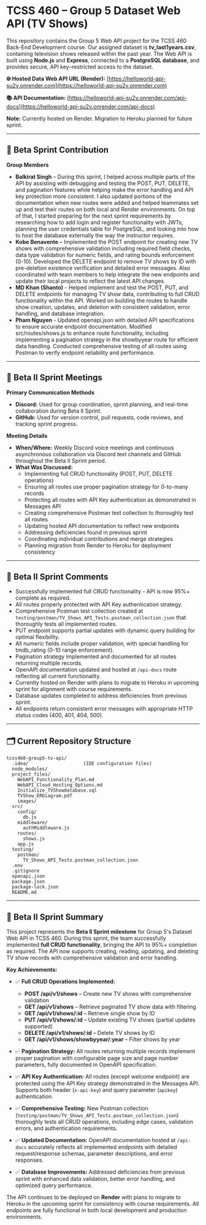 # TCSS 460 – Group 5 Dataset Web API (TV Shows)

This repository contains the Group 5 Web API project for the TCSS 460 Back-End Development course.
Our assigned dataset is **tv_last1years.csv**, containing television shows released within the past year.
The Web API is built using **Node.js** and **Express**, connected to a **PostgreSQL database**, and provides secure, API key–restricted access to the dataset.

**🌐 Hosted Data Web API URL (Render):** [https://helloworld-api-su2v.onrender.com](https://helloworld-api-su2v.onrender.com)

**📚 API Documentation:** [https://helloworld-api-su2v.onrender.com/api-docs](https://helloworld-api-su2v.onrender.com/api-docs)

**Note:** Currently hosted on Render. Migration to Heroku planned for future sprint.

---

## 🚀 Beta Sprint Contribution

**Group Members**

- **Balkirat Singh** – During this sprint, I helped across multiple parts of the API by assisting with debugging and testing the POST, PUT, DELETE, and pagination features while helping make the error handling and API key protection more consistent. I also updated portions of the documentation when new routes were added and helped teammates set up and test their routes on both local and Render environments. On top of that, I started preparing for the next sprint requirements by researching how to add login and register functionality with JWTs, planning the user credentials table for PostgreSQL, and looking into how to host the database externally the way the instructor requires.
- **Kobe Benavente** –  Implemented the POST endpoint for creating new TV shows with comprehensive validation including required field checks, data type validation for numeric fields, and
  rating bounds enforcement (0-10). Developed the DELETE endpoint to remove TV shows by ID with pre-deletion existence verification and detailed error messages. Also coordinated with team
  members to help integrate the new endpoints and update their local projects to reflect the latest API changes.
- **MD Khan (Shanto)** - Helped implement and test the POST, PUT, and DELETE endpoints for managing TV show data, contributing to full CRUD functionality within the API. Worked on building the routes to handle show creation, updates, and deletion with consistent validation, error handling, and database integration.
- **Pham Nguyen** - Updated openapi.json with detailed API specifications to ensure accurate endpoint documentation. Modified src/routes/shows.js to enhance route functionality, including implementing a pagination strategy in the showbyyear route for efficient data handling. Conducted comprehensive testing of all routes using Postman to verify endpoint reliability and performance.

---

## 💬 Beta II Sprint Meetings

**Primary Communication Methods**

- **Discord:** Used for group coordination, sprint planning, and real-time collaboration during Beta II Sprint.
- **GitHub:** Used for version control, pull requests, code reviews, and tracking sprint progress.

**Meeting Details**

- **When/Where:** Weekly Discord voice meetings and continuous asynchronous collaboration via Discord text channels and GitHub throughout the Beta II Sprint period.
- **What Was Discussed:**
  - Implementing full CRUD functionality (POST, PUT, DELETE operations)
  - Ensuring all routes use proper pagination strategy for 0-to-many records
  - Protecting all routes with API Key authentication as demonstrated in Messages API
  - Creating comprehensive Postman test collection to thoroughly test all routes
  - Updating hosted API documentation to reflect new endpoints
  - Addressing deficiencies found in previous sprint
  - Coordinating individual contributions and merge strategies
  - Planning migration from Render to Heroku for deployment consistency

---

## 🧠 Beta II Sprint Comments

- Successfully implemented full CRUD functionality - API is now 95%+ complete as required.
- All routes properly protected with API Key authentication strategy.
- Comprehensive Postman test collection created at `testing/postman/TV_Shows_API_Tests.postman_collection.json` that thoroughly tests all implemented routes.
- PUT endpoint supports partial updates with dynamic query building for optimal flexibility.
- All numeric fields include proper validation, with special handling for tmdb_rating (0-10 range enforcement).
- Pagination strategy implemented and documented for all routes returning multiple records.
- OpenAPI documentation updated and hosted at `/api-docs` route reflecting all current functionality.
- Currently hosted on Render with plans to migrate to Heroku in upcoming sprint for alignment with course requirements.
- Database updates completed to address deficiencies from previous sprint.
- All endpoints return consistent error messages with appropriate HTTP status codes (400, 401, 404, 500).
---
## 🗂️ Current Repository Structure

```
tcss460-group5-tv-api/
  .idea/                    (IDE configuration files)
  node_modules/
  project_files/
    WebAPI_Functionality_Plan.md
    WebAPI_Cloud_Hosting_Options.md
    Initialize_TVShowdatabase.sql
    TVShow_ERDiagram.pdf
    images/
  src/
    config/
      db.js
    middleware/
      authMiddleware.js
    routes/
      shows.js
    app.js
  testing/
    postman/
      TV_Shows_API_Tests.postman_collection.json
  .env
  .gitignore
  openapi.json
  package.json
  package-lock.json
  README.md
```
---
## 🧩 Beta II Sprint Summary

This project represents the **Beta II Sprint milestone** for Group 5's Dataset Web API in TCSS 460.
During this sprint, the team successfully implemented **full CRUD functionality**, bringing the API to 95%+ completion as required. The API now supports creating, reading, updating, and deleting TV show records with comprehensive validation and error handling.

**Key Achievements:**

- ✅ **Full CRUD Operations Implemented:**
  - **POST /api/v1/shows** – Create new TV shows with comprehensive validation
  - **GET /api/v1/shows** – Retrieve paginated TV show data with filtering
  - **GET /api/v1/shows/:id** – Retrieve single show by ID
  - **PUT /api/v1/shows/:id** – Update existing TV shows (partial updates supported)
  - **DELETE /api/v1/shows/:id** – Delete TV shows by ID
  - **GET /api/v1/shows/showbyyear/:year** – Filter shows by year

- ✅ **Pagination Strategy:** All routes returning multiple records implement proper pagination with configurable page size and page number parameters, fully documented in OpenAPI specification.

- ✅ **API Key Authentication:** All routes (except welcome endpoint) are protected using the API Key strategy demonstrated in the Messages API. Supports both header (`x-api-key`) and query parameter (`apikey`) authentication.

- ✅ **Comprehensive Testing:** New Postman collection (`testing/postman/TV_Shows_API_Tests.postman_collection.json`) thoroughly tests all CRUD operations, including edge cases, validation errors, and authentication requirements.

- ✅ **Updated Documentation:** OpenAPI documentation hosted at `/api-docs` accurately reflects all implemented endpoints with detailed request/response schemas, parameter descriptions, and error responses.

- ✅ **Database Improvements:** Addressed deficiencies from previous sprint with enhanced data validation, better error handling, and optimized query performance.

The API continues to be deployed on **Render** with plans to migrate to Heroku in the upcoming sprint for consistency with course requirements. All endpoints are fully functional in both local development and production environments.
